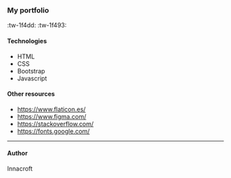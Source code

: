 ### My portfolio

:tw-1f4dd: :tw-1f493:

#### Technologies
- HTML
- CSS
- Bootstrap
- Javascript

#### Other resources
- https://www.flaticon.es/
- https://www.figma.com/
- https://stackoverflow.com/
- https://fonts.google.com/

------------

#### Author
Innacroft
